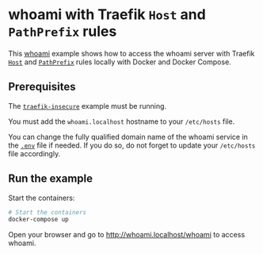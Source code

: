 # whoami with Traefik `Host` and `PathPrefix` rules

This [whoami](https://github.com/traefik/whoami) example shows how to access the
whoami server with Traefik
[`Host`](https://doc.traefik.io/traefik/routing/routers/#rule) and
[`PathPrefix`](https://doc.traefik.io/traefik/routing/routers/#rule) rules
locally with Docker and Docker Compose.

## Prerequisites

The [`traefik-insecure`](../traefik-insecure/README.md) example must be running.

You must add the `whoami.localhost` hostname to your `/etc/hosts` file.

You can change the fully qualified domain name of the whoami service in the
[`.env`](.env) file if needed. If you do so, do not forget to update your
`/etc/hosts` file accordingly.

## Run the example

Start the containers:

```sh
# Start the containers
docker-compose up
```

Open your browser and go to <http://whoami.localhost/whoami> to access whoami.
